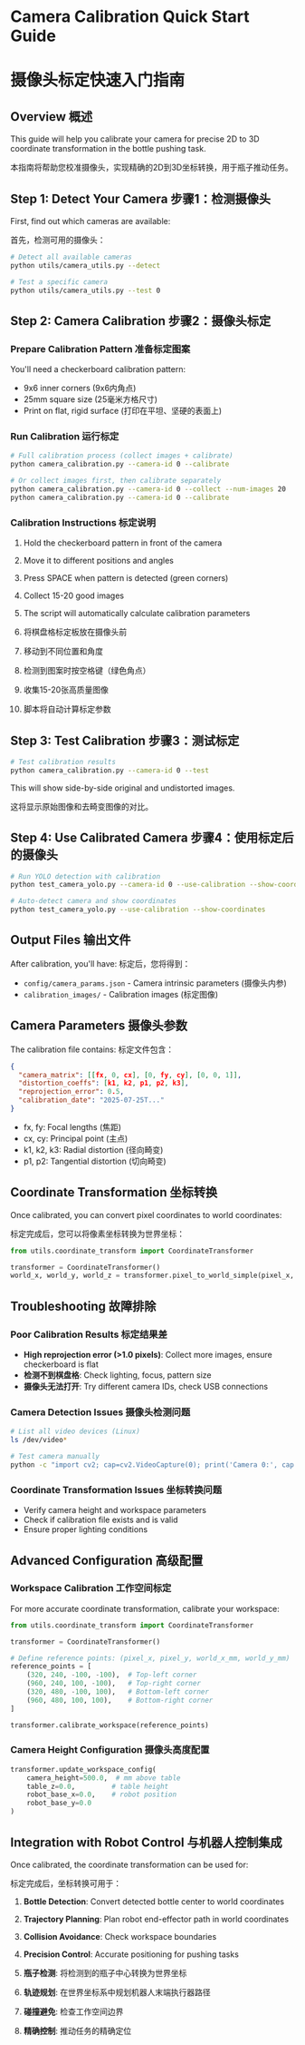 # Camera Calibration Quick Start Guide
# 摄像头标定快速入门指南

## Overview 概述

This guide will help you calibrate your camera for precise 2D to 3D coordinate transformation in the bottle pushing task.

本指南将帮助您校准摄像头，实现精确的2D到3D坐标转换，用于瓶子推动任务。

## Step 1: Detect Your Camera 步骤1：检测摄像头

First, find out which cameras are available:

首先，检测可用的摄像头：

```bash
# Detect all available cameras
python utils/camera_utils.py --detect

# Test a specific camera
python utils/camera_utils.py --test 0
```

## Step 2: Camera Calibration 步骤2：摄像头标定

### Prepare Calibration Pattern 准备标定图案

You'll need a checkerboard calibration pattern:
- 9x6 inner corners (9x6内角点)
- 25mm square size (25毫米方格尺寸)
- Print on flat, rigid surface (打印在平坦、坚硬的表面上)

### Run Calibration 运行标定

```bash
# Full calibration process (collect images + calibrate)
python camera_calibration.py --camera-id 0 --calibrate

# Or collect images first, then calibrate separately
python camera_calibration.py --camera-id 0 --collect --num-images 20
python camera_calibration.py --camera-id 0 --calibrate
```

### Calibration Instructions 标定说明

1. Hold the checkerboard pattern in front of the camera
2. Move it to different positions and angles
3. Press SPACE when pattern is detected (green corners)
4. Collect 15-20 good images
5. The script will automatically calculate calibration parameters

1. 将棋盘格标定板放在摄像头前
2. 移动到不同位置和角度
3. 检测到图案时按空格键（绿色角点）
4. 收集15-20张高质量图像
5. 脚本将自动计算标定参数

## Step 3: Test Calibration 步骤3：测试标定

```bash
# Test calibration results
python camera_calibration.py --camera-id 0 --test
```

This will show side-by-side original and undistorted images.

这将显示原始图像和去畸变图像的对比。

## Step 4: Use Calibrated Camera 步骤4：使用标定后的摄像头

```bash
# Run YOLO detection with calibration
python test_camera_yolo.py --camera-id 0 --use-calibration --show-coordinates

# Auto-detect camera and show coordinates
python test_camera_yolo.py --use-calibration --show-coordinates
```

## Output Files 输出文件

After calibration, you'll have:
标定后，您将得到：

- `config/camera_params.json` - Camera intrinsic parameters (摄像头内参)
- `calibration_images/` - Calibration images (标定图像)

## Camera Parameters 摄像头参数

The calibration file contains:
标定文件包含：

```json
{
  "camera_matrix": [[fx, 0, cx], [0, fy, cy], [0, 0, 1]],
  "distortion_coeffs": [k1, k2, p1, p2, k3],
  "reprojection_error": 0.5,
  "calibration_date": "2025-07-25T..."
}
```

- fx, fy: Focal lengths (焦距)
- cx, cy: Principal point (主点)
- k1, k2, k3: Radial distortion (径向畸变)
- p1, p2: Tangential distortion (切向畸变)

## Coordinate Transformation 坐标转换

Once calibrated, you can convert pixel coordinates to world coordinates:

标定完成后，您可以将像素坐标转换为世界坐标：

```python
from utils.coordinate_transform import CoordinateTransformer

transformer = CoordinateTransformer()
world_x, world_y, world_z = transformer.pixel_to_world_simple(pixel_x, pixel_y)
```

## Troubleshooting 故障排除

### Poor Calibration Results 标定结果差

- **High reprojection error (>1.0 pixels)**: Collect more images, ensure checkerboard is flat
- **检测不到棋盘格**: Check lighting, focus, pattern size
- **摄像头无法打开**: Try different camera IDs, check USB connections

### Camera Detection Issues 摄像头检测问题

```bash
# List all video devices (Linux)
ls /dev/video*

# Test camera manually
python -c "import cv2; cap=cv2.VideoCapture(0); print('Camera 0:', cap.isOpened())"
```

### Coordinate Transformation Issues 坐标转换问题

- Verify camera height and workspace parameters
- Check if calibration file exists and is valid
- Ensure proper lighting conditions

## Advanced Configuration 高级配置

### Workspace Calibration 工作空间标定

For more accurate coordinate transformation, calibrate your workspace:

```python
from utils.coordinate_transform import CoordinateTransformer

transformer = CoordinateTransformer()

# Define reference points: (pixel_x, pixel_y, world_x_mm, world_y_mm)
reference_points = [
    (320, 240, -100, -100),  # Top-left corner
    (960, 240, 100, -100),   # Top-right corner
    (320, 480, -100, 100),   # Bottom-left corner
    (960, 480, 100, 100),    # Bottom-right corner
]

transformer.calibrate_workspace(reference_points)
```

### Camera Height Configuration 摄像头高度配置

```python
transformer.update_workspace_config(
    camera_height=500.0,  # mm above table
    table_z=0.0,         # table height
    robot_base_x=0.0,    # robot position
    robot_base_y=0.0
)
```

## Integration with Robot Control 与机器人控制集成

Once calibrated, the coordinate transformation can be used for:

标定完成后，坐标转换可用于：

1. **Bottle Detection**: Convert detected bottle center to world coordinates
2. **Trajectory Planning**: Plan robot end-effector path in world coordinates  
3. **Collision Avoidance**: Check workspace boundaries
4. **Precision Control**: Accurate positioning for pushing tasks

1. **瓶子检测**: 将检测到的瓶子中心转换为世界坐标
2. **轨迹规划**: 在世界坐标系中规划机器人末端执行器路径
3. **碰撞避免**: 检查工作空间边界
4. **精确控制**: 推动任务的精确定位
